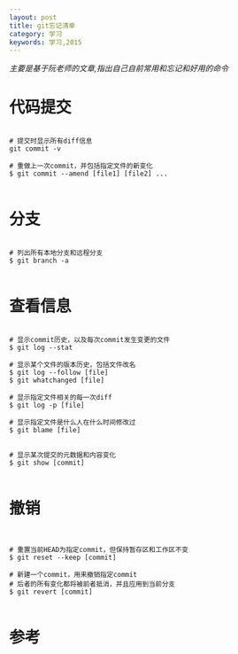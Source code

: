```yaml
---
layout: post
title: git忘记清单
category: 学习
keywords: 学习,2015
---
```


*主要是基于阮老师的文章,指出自己自前常用和忘记和好用的命令*


# 代码提交

```

# 提交时显示所有diff信息
git commit -v

# 重做上一次commit，并包括指定文件的新变化
$ git commit --amend [file1] [file2] ...


```

# 分支

```

# 列出所有本地分支和远程分支
$ git branch -a


```
# 查看信息

```

# 显示commit历史，以及每次commit发生变更的文件
$ git log --stat

# 显示某个文件的版本历史，包括文件改名
$ git log --follow [file]
$ git whatchanged [file]

# 显示指定文件相关的每一次diff
$ git log -p [file]

# 显示指定文件是什么人在什么时间修改过
$ git blame [file]


# 显示某次提交的元数据和内容变化
$ git show [commit]


```


# 撤销


```


# 重置当前HEAD为指定commit，但保持暂存区和工作区不变
$ git reset --keep [commit]

# 新建一个commit，用来撤销指定commit
# 后者的所有变化都将被前者抵消，并且应用到当前分支
$ git revert [commit]


```

# 参考

[](http://www.ruanyifeng.com/blog/2015/12/git-cheat-sheet.html)
